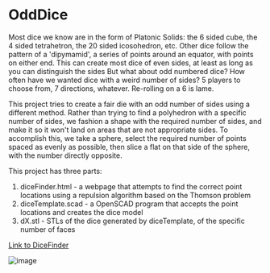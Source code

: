 # OddDice
Most dice we know are in the form of Platonic Solids: the 6 sided cube, the 4 sided tetrahetron, the 20 sided icosohedron, etc.
Other dice follow the pattern of a 'dipymamid', a series of points around an equator, with points on either end. This can create most dice of even sides, at least as long as you can distinguish the sides
But what about odd numbered dice? How often have we wanted dice with a weird number of sides? 5 players to choose from, 7 directions, whatever. Re-rolling on a 6 is lame.

This project tries to create a fair die with an odd number of sides using a different method. Rather than trying to find a polyhedron with a specific number of sides, we fashion a shape with the required number of sides, and make it so it won't land on areas that are not appropriate sides.
To accomplish this, we take a sphere, select the required number of points spaced as evenly as possible, then slice a flat on that side of the sphere, with the number directly opposite.

This project has three parts:
1. diceFinder.html - a webpage that attempts to find the correct point locations using a repulsion algorithm based on the Thomson problem
2. diceTemplate.scad - a OpenSCAD program that accepts the point locations and creates the dice model
3. dX.stl - STLs of the dice generated by diceTemplate, of the specific number of faces

[Link to DiceFinder](https://jdiwnab.github.io/oddDice/diceFinder.html)

![image](https://user-images.githubusercontent.com/9559695/114254805-b4507480-997f-11eb-96f9-de52ef4e8151.png)
